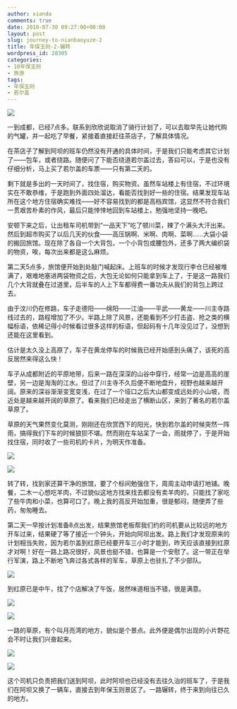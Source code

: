 ```yaml
---
author: xianda
comments: true
date: 2010-07-30 09:27:00+00:00
layout: post
slug: journey-to-nianbaoyuze-2
title: 年保玉则-2-辗转
wordpress_id: 28305
categories:
- 10年保玉则
- 旅游
tags:
- 年保玉则
- 若尔盖
---
```


![](http://pic.yupoo.com/wxda/BtxXS4tr/medish.jpg)



一到成都，已经7点多。联系到欣欣说取消了骑行计划了，可以去取早先让她代购的气罐，并一起吃了早餐，紧接着直接赶往茶店子，了解具体情况。



在茶店子了解到阿坝的班车仍然没有开通的具体时间，于是我们只能考虑其它计划了——包车，或者绕路。随便问了下能否绕道若尔盖过去，答曰可以，于是也没有仔细分析，马上买了若尔盖的车票——只有第二天的。



剩下就是多出的一天时间了，找住宿，购买物资。虽然车站楼上有住宿，不过环境实在不敢恭维，于是跑到外面四处溜达，看能否找到好一些的住宿。结果发现车站所在这个地方住宿确实难找——好不容易找到的都是高档宾馆，这显然不符合我们一贯艰苦朴素的作风，最后只能悻悻地回到车站楼上，勉强地坚持一晚吧。



安顿下来之后，让出租车司机带到“一品天下”吃了顿川菜，辣了个满头大汗出来。然后到超市购买了以后几天的伙食——高压锅啊、米啊、肉啊、菜啊……大袋小袋的搬回旅馆。现在除了各自一个大背包，一个小背包或腰包外，还多了两大编织袋的物资，唉，每次出来都是这么麻烦。



第二天5点多，旅馆便开始到处敲门喊起床。上班车的时候才发现行李仓已经被堆满了，艰难地塞进两袋物资之后，大包无论如何只能拿到车上了，于是这一路我们几个大背就叠在过道里，后半车的人上下车都得费一番功夫从我们的背包上跨过去。

   <!-- more -->

由于汶川仍在修路，车子走德阳——绵阳——江油——平武——黄龙——川主寺路线过去的，路程增加了不少。半路上除了风景，还能看到不少打击盗、抢之类的横幅标语，依稀记得小时候看过很多这样的标语，但起码有十几年没见过了，没想到还能在这里看到。



估计是太久没上高原了，车子在黄龙停车的时候我已经开始感到头痛了，该死的高反居然来得这么快！



车子从成都附近的平原地带，后来一路在深深的山谷中穿行，经常一边是高高的崖壁，另一边是淘淘的江水。但过了川主寺不久后便不断地盘升，视野也越来越开阔。原来的深谷渐渐变宽变浅，在过了一个垭口之后大山都变成远处的小山坡，而近处是越来越开阔的草原了。看来我们已经走出了横断山区，来到了著名的若尔盖草原了。



草原的天气果然变化莫测，刚刚还在欣赏西下的阳光，快到若尔盖的时候突然一阵雨，搞得我们下车的时候狼狈不堪。然而刚在车站呆了一会，雨就停了，于是开始找住宿，同时收了一些司机的卡片，为明天作准备。



![](http://pic.yupoo.com/wxda/BtxXEHnG/medish.jpg)



![](http://pic.yupoo.com/wxda/BtxXGpIs/medish.jpg)



转了转，找到家还算干净的旅馆，要了个标间勉强住下，周周主动申请打地铺。晚餐，二木一心想吃羊肉，不过貌似这地方找来找去都没有卖羊肉的，只能找了家吃了些牛肉和小菜，也算可口了。晚上我的高反开始加重，很是郁闷，随便弄了些药，匆匆睡去。



第二天一早按计划准备8点出发，结果旅馆老板帮我们约的司机要从比较远的地方开车过来，结果硬了等了接近一个钟头，开始向阿坝出发。路上我们才发现原来的计划相当失败，因为若尔盖到红原已经要开车三小时才能到，昨天应该直接到红原才对啊！好在一路上路况很好，风景也挺不错，也算是一个安慰了。这一带正在举行军演，路上不断地飞奔过各式各样的军车，草原上也驻扎了不少部队。



![](http://pic.yupoo.com/wxda/BtxXJyHk/medish.jpg)



到红原已是中午，找了个店解决了午饭，居然味道相当不错，很是满意。



![](http://pic.yupoo.com/wxda/BtxXMHIo/medish.jpg)



![](http://pic.yupoo.com/wxda/BtSATOeK/medish.jpg)



一路的草原，有个叫月亮湾的地方，貌似是个景点。此外便是偶尔出现的小片野花会不时让我们兴奋起来。



![](http://pic.yupoo.com/wxda/BtxXOpjZ/medish.jpg)



![](http://pic.yupoo.com/wxda/BtxXQv7Z/medish.jpg)



这个司机只负责把我们送到阿坝，此时阿坝也已经没有去往久治的班车了，于是我们在阿坝又换了一辆车，直接去到年保玉则景区了。一路辗转，终于来到向往已久的地方。
